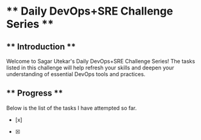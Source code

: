 # ** Daily DevOps+SRE Challenge Series **

## ** Introduction **

Welcome to Sagar Utekar's Daily DevOps+SRE Challenge Series!
The tasks listed in this challenge will help refresh your skills and deepen your understanding of essential DevOps tools and practices.

## ** Progress **

Below is the list of the tasks I have attempted so far.
- [x] 
- [x]

